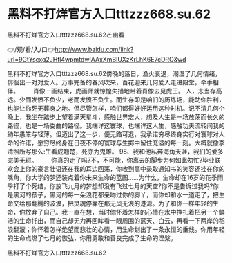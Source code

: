 # 黑料不打烊官方入口tttzzz668.su.62
黑料不打烊官方入口tttzzz668.su.62芒幽看

👉/观/看/入/口👉http://www.baidu.com/link?url=9GtYscxq2JHtl4wpmtdwIAAxXmBlUXzKrLhK6E7cDRO&wd

黑料不打烊官方入口tttzzz668.su.62傍晚的落日，渔火衰退，潮湿了几何情绪，俳徊出一对对爱人。万事完备的春风吹来，百花迎来几何爱人走进殿堂，牵手相伴。
　　肖像一画结束，虎画师就惊惶失措地带着肖像去见虎王。
人，志当存高远。少而发愤不负少，老而发愤不负生。而生存即是咱们的历练场，能助你胜利，也能让你死无葬身之地。但尽管怎样，咱们都得好好运用这种时机。记不清几何个晚上，我坐在踏步上望着满天星斗，感触世界宏大，想及人生是一场放荡而长久的路径，也是一场委曲的路径。我端详这寰球，也端详这人生，感触功夫流转间我的幼年愚笨与轻薄。但迈出了这一步，便无路可退，我承诺穷尽终身实行对寰球对人命的许诺，愿穷尽终身在日夜不停的寰球与生掷中留住充溢的每一刻。大概就像李清照所写那么:生看成翘楚，死亦为鬼雄。
	98、我和他私奔海角天涯，我们的爱多完美无瑕。
　　你真的走了吗?不，不可能，你离去的脚步为何如此匆忙?毕业联欢会上你的豪言壮语还在我的耳边回荡，你收到高中录取通知书的笑容还挂在你的嘴角，你大学的梦还装点着你未来生命的蓝图……为什么，生命却在16岁的花季雨季打了个死结，你放飞九月的梦想却没有飞过七月的天空?你不是告诉过我吗?你是黑河的孩子，黑河的每一朵浪花都亲吻过你的脚丫，而你却和水一道走了，把生命交给那翻腾的波浪，把灵魂停靠在那无风无浪的港湾。为了和你一样年轻的生命，你放弃了自己。我一直在想，当时你怀着怎样的心情在水中挣扎着把另一个鲜活的生命托出，而自己却无力再回眸看一眼周围的蓝天、白云，再看一下两岸的稻浪翻滚；你怀着怎样绝望而悲壮的心情，用生命划出了一条永恒的垂线。你用年轻的生命点燃了七月的恢弘，你用勇敢和善良完成了生命的涅槃。

黑料不打烊官方入口tttzzz668.su.62
